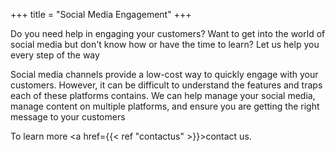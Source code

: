 +++
title = "Social Media Engagement"
+++

Do you need help in engaging your customers?  Want to get into the world of social media but don't know how or have the time to learn?  Let us help you every step of the way

<!--more-->

Social media channels provide a low-cost way to quickly engage with your customers.  However, it can be difficult to understand the features and traps each of these platforms contains.  We can help manage your social media, manage content on multiple platforms, and ensure you are getting the right message to your customers

To learn more <a href={{< ref "contactus" >}}>contact us</a>.